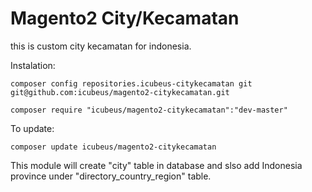 # Magento2 City/Kecamatan
this is custom city kecamatan for indonesia.

Instalation:

    composer config repositories.icubeus-citykecamatan git git@github.com:icubeus/magento2-citykecamatan.git
    
    composer require "icubeus/magento2-citykecamatan":"dev-master"
    
To update:

    composer update icubeus/magento2-citykecamatan
    
This module will create "city" table in database and slso add Indonesia province under "directory_country_region" table.
